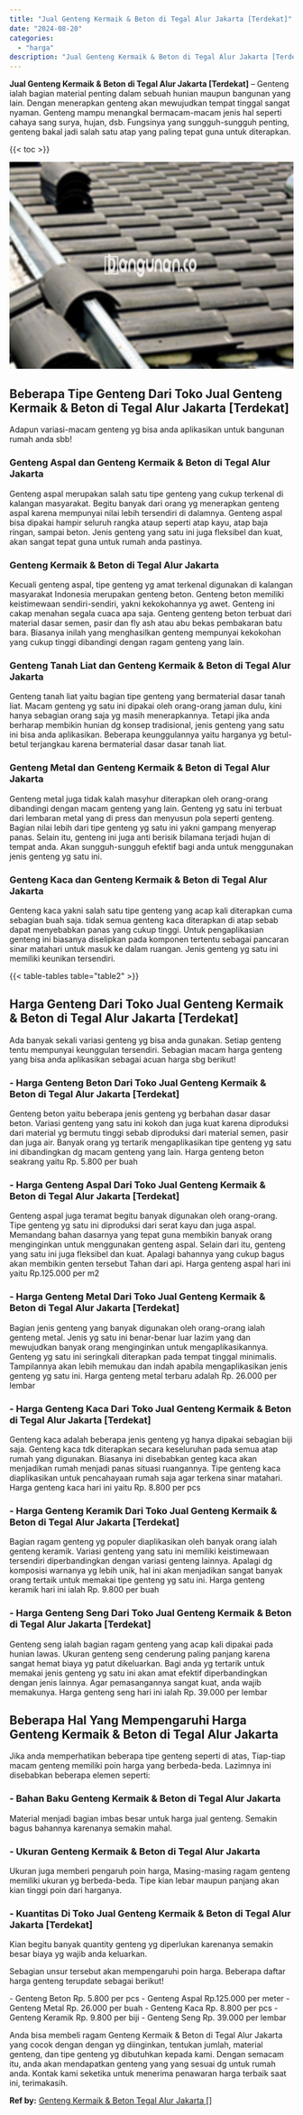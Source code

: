 ```yaml
---
title: "Jual Genteng Kermaik & Beton di Tegal Alur Jakarta [Terdekat]"
date: "2024-08-20"
categories: 
  - "harga"
description: "Jual Genteng Kermaik & Beton di Tegal Alur Jakarta [Terdekat]. Anda bisa membeli ragam Genteng Kermaik & Beton di Tegal Alur Jakarta yang cocok dengan dengan..."
---
```


**Jual Genteng Kermaik & Beton di Tegal Alur Jakarta \[Terdekat\]** – Genteng ialah bagian material penting dalam sebuah hunian maupun bangunan yang lain. Dengan menerapkan genteng akan mewujudkan tempat tinggal sangat nyaman. Genteng mampu menangkal bermacam-macam jenis hal seperti cahaya sang surya, hujan, dsb. Fungsinya yang sungguh-sungguh penting, genteng bakal jadi salah satu atap yang paling tepat guna untuk diterapkan.

{{< toc >}}

![Jual Genteng Kermaik & Beton di Tegal Alur Jakarta [Terdekat]](/images/genteng-minimalis-murah06.png)

## Beberapa Tipe Genteng Dari Toko Jual Genteng Kermaik & Beton di Tegal Alur Jakarta \[Terdekat\]

Adapun variasi-macam genteng yg bisa anda aplikasikan untuk bangunan rumah anda sbb!

### Genteng Aspal dan Genteng Kermaik & Beton di Tegal Alur Jakarta

Genteng aspal merupakan salah satu tipe genteng yang cukup terkenal di kalangan masyarakat. Begitu banyak dari orang yg menerapkan genteng aspal karena mempunyai nilai lebih tersendiri di dalamnya. Genteng aspal bisa dipakai hampir seluruh rangka ataup seperti atap kayu, atap baja ringan, sampai beton. Jenis genteng yang satu ini juga fleksibel dan kuat, akan sangat tepat guna untuk rumah anda pastinya.

### Genteng Kermaik & Beton di Tegal Alur Jakarta

Kecuali genteng aspal, tipe genteng yg amat terkenal digunakan di kalangan masyarakat Indonesia merupakan genteng beton. Genteng beton memiliki keistimewaan sendiri-sendiri, yakni kekokohannya yg awet. Genteng ini cakap menahan segala cuaca apa saja. Genteng genteng beton terbuat dari material dasar semen, pasir dan fly ash atau abu bekas pembakaran batu bara. Biasanya inilah yang menghasilkan genteng mempunyai kekokohan yang cukup tinggi dibandingi dengan ragam genteng yang lain.

### Genteng Tanah Liat dan Genteng Kermaik & Beton di Tegal Alur Jakarta

Genteng tanah liat yaitu bagian tipe genteng yang bermaterial dasar tanah liat. Macam genteng yg satu ini dipakai oleh orang-orang jaman dulu, kini hanya sebagian orang saja yg masih menerapkannya. Tetapi jika anda berharap membikin hunian dg konsep tradisional, jenis genteng yang satu ini bisa anda aplikasikan. Beberapa keunggulannya yaitu harganya yg betul-betul terjangkau karena bermaterial dasar dasar tanah liat.

### Genteng Metal dan Genteng Kermaik & Beton di Tegal Alur Jakarta

Genteng metal juga tidak kalah masyhur diterapkan oleh orang-orang dibandingi dengan macam genteng yang lain. Genteng yg satu ini terbuat dari lembaran metal yang di press dan menyusun pola seperti genteng. Bagian nilai lebih dari tipe genteng yg satu ini yakni gampang menyerap panas. Selain itu, genteng ini juga anti berisik bilamana terjadi hujan di tempat anda. Akan sungguh-sungguh efektif bagi anda untuk menggunakan jenis genteng yg satu ini.

### Genteng Kaca dan Genteng Kermaik & Beton di Tegal Alur Jakarta

Genteng kaca yakni salah satu tipe genteng yang acap kali diterapkan cuma sebagian buah saja. tidak semua genteng kaca diterapkan di atap sebab dapat menyebabkan panas yang cukup tinggi. Untuk pengaplikasian genteng ini biasanya diselipkan pada komponen tertentu sebagai pancaran sinar matahari untuk masuk ke dalam ruangan. Jenis genteng yg satu ini memiliki keunikan tersendiri.

{{< table-tables table="table2" >}}

## Harga Genteng Dari Toko Jual Genteng Kermaik & Beton di Tegal Alur Jakarta \[Terdekat\]

Ada banyak sekali variasi genteng yg bisa anda gunakan. Setiap genteng tentu mempunyai keunggulan tersendiri. Sebagian macam harga genteng yang bisa anda aplikasikan sebagai acuan harga sbg berikut!

### \- Harga Genteng Beton Dari Toko Jual Genteng Kermaik & Beton di Tegal Alur Jakarta \[Terdekat\]

Genteng beton yaitu beberapa jenis genteng yg berbahan dasar dasar beton. Variasi genteng yang satu ini kokoh dan juga kuat karena diproduksi dari material yg bermutu tinggi sebab diproduksi dari material semen, pasir dan juga air. Banyak orang yg tertarik mengaplikasikan tipe genteng yg satu ini dibandingkan dg macam genteng yang lain. Harga genteng beton seakrang yaitu Rp. 5.800 per buah

### \- Harga Genteng Aspal Dari Toko Jual Genteng Kermaik & Beton di Tegal Alur Jakarta \[Terdekat\]

Genteng aspal juga teramat begitu banyak digunakan oleh orang-orang. Tipe genteng yg satu ini diproduksi dari serat kayu dan juga aspal. Memandang bahan dasarnya yang tepat guna membikin banyak orang menginginkan untuk menggunakan genteng aspal. Selain dari itu, genteng yang satu ini juga fleksibel dan kuat. Apalagi bahannya yang cukup bagus akan membikin genten tersebut Tahan dari api. Harga genteng aspal hari ini yaitu Rp.125.000 per m2

### \- Harga Genteng Metal Dari Toko Jual Genteng Kermaik & Beton di Tegal Alur Jakarta \[Terdekat\]

Bagian jenis genteng yang banyak digunakan oleh orang-orang ialah genteng metal. Jenis yg satu ini benar-benar luar lazim yang dan mewujudkan banyak orang menginginkan untuk mengaplikasikannya. Genteng yg satu ini seringkali diterapkan pada tempat tinggal minimalis. Tampilannya akan lebih memukau dan indah apabila mengaplikasikan jenis genteng yg satu ini. Harga genteng metal terbaru adalah Rp. 26.000 per lembar

### \- Harga Genteng Kaca Dari Toko Jual Genteng Kermaik & Beton di Tegal Alur Jakarta \[Terdekat\]

Genteng kaca adalah beberapa jenis genteng yg hanya dipakai sebagian biji saja. Genteng kaca tdk diterapkan secara keseluruhan pada semua atap rumah yang digunakan. Biasanya ini disebabkan genteg kaca akan menjadikan rumah menjadi panas situasi ruangannya. Tipe genteng kaca diaplikasikan untuk pencahayaan rumah saja agar terkena sinar matahari. Harga genteng kaca hari ini yaitu Rp. 8.800 per pcs

### \- Harga Genteng Keramik Dari Toko Jual Genteng Kermaik & Beton di Tegal Alur Jakarta \[Terdekat\]

Bagian ragam genteng yg populer diaplikasikan oleh banyak orang ialah genteng keramik. Variasi genteng yang satu ini memiliki keistimewaan tersendiri diperbandingkan dengan variasi genteng lainnya. Apalagi dg komposisi warnanya yg lebih unik, hal ini akan menjadikan sangat banyak orang tertaik untuk memakai tipe genteng yg satu ini. Harga genteng keramik hari ini ialah Rp. 9.800 per buah

### \- Harga Genteng Seng Dari Toko Jual Genteng Kermaik & Beton di Tegal Alur Jakarta \[Terdekat\]

Genteng seng ialah bagian ragam genteng yang acap kali dipakai pada hunian lawas. Ukuran genteng seng cenderung paling panjang karena sangat hemat biaya yg patut dikeluarkan. Bagi anda yg tertarik untuk memakai jenis genteng yg satu ini akan amat efektif diperbandingkan dengan jenis lainnya. Agar pemasangannya sangat kuat, anda wajib memakunya. Harga genteng seng hari ini ialah Rp. 39.000 per lembar

## Beberapa Hal Yang Mempengaruhi Harga Genteng Kermaik & Beton di Tegal Alur Jakarta

Jika anda memperhatikan beberapa tipe genteng seperti di atas, Tiap-tiap macam genteng memiliki poin harga yang berbeda-beda. Lazimnya ini disebabkan beberapa elemen seperti:

### \- Bahan Baku Genteng Kermaik & Beton di Tegal Alur Jakarta

Material menjadi bagian imbas besar untuk harga jual genteng. Semakin bagus bahannya karenanya semakin mahal.

### \- Ukuran Genteng Kermaik & Beton di Tegal Alur Jakarta

Ukuran juga memberi pengaruh poin harga, Masing-masing ragam genteng memiliki ukuran yg berbeda-beda. Tipe kian lebar maupun panjang akan kian tinggi poin dari harganya.

### \- Kuantitas Di Toko Jual Genteng Kermaik & Beton di Tegal Alur Jakarta \[Terdekat\]

Kian begitu banyak quantity genteng yg diperlukan karenanya semakin besar biaya yg wajib anda keluarkan.

Sebagian unsur tersebut akan mempengaruhi poin harga. Beberapa daftar harga genteng terupdate sebagai berikut!

\- Genteng Beton Rp. 5.800 per pcs - Genteng Aspal Rp.125.000 per meter - Genteng Metal Rp. 26.000 per buah - Genteng Kaca Rp. 8.800 per pcs - Genteng Keramik Rp. 9.800 per biji - Genteng Seng Rp. 39.000 per lembar

Anda bisa membeli ragam Genteng Kermaik & Beton di Tegal Alur Jakarta yang cocok dengan dengan yg diinginkan, tentukan jumlah, material genteng, dan tipe genteng yg dibutuhkan kepada kami. Dengan semacam itu, anda akan mendapatkan genteng yang yang sesuai dg untuk rumah anda. Kontak kami seketika untuk menerima penawaran harga terbaik saat ini, terimakasih.

**Ref by:**  [Genteng Kermaik & Beton  Tegal Alur Jakarta []](https://id.wikipedia.org/wiki/Genteng)

